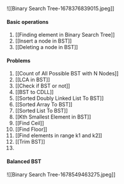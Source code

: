 ![[Binary Search Tree-1678376839015.jpeg]]
#### Basic operations
1) [[Finding element in Binary Search Tree]]
2) [[Insert a node in BST]]
3) [[Deleting a node in BST]]

#### Problems
1) [[Count of All Possible BST with N Nodes]]
2) [[LCA in BST]]
3) [[Check if BST or not]]
4) [[BST to CDLL]]
5) [[Sorted Doubly Linked List To BST]]
6) [[Sorted Array To BST]]
7) [[Sorted List To BST]]
8) [[Kth Smallest Element in BST]]
9) [[Find Ceil]]
10) [[Find Floor]]
11) [[Find elements in range k1 and k2]]
12) [[Trim BST]]
13) 

#### Balanced BST
![[Binary Search Tree-1678549463275.jpeg]]

